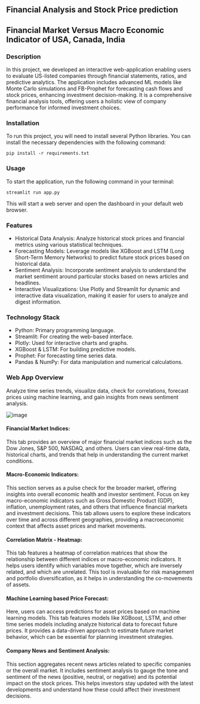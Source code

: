 ## Financial Analysis and Stock Price prediction

## Financial Market Versus Macro Economic Indicator of USA, Canada, India

### Description
In this project, we developed an interactive web-application enabling users to evaluate US-listed companies through financial statements, ratios, and predictive analytics. 
The application includes advanced ML models like Monte Carlo simulations and FB-Prophet for forecasting cash flows and stock prices, enhancing investment decision-making. It is a comprehensive financial analysis tools, offering users a holistic view of company performance for informed investment choices.


### Installation
To run this project, you will need to install several Python libraries. You can install the necessary dependencies with the following command:
```
pip install -r requirements.txt
```
### Usage
To start the application, run the following command in your terminal:
```
streamlit run app.py
```
This will start a web server and open the dashboard in your default web browser.

### Features
- Historical Data Analysis: Analyze historical stock prices and financial metrics using various statistical techniques.
- Forecasting Models: Leverage models like XGBoost and LSTM (Long Short-Term Memory Networks) to predict future stock prices based on historical data.
- Sentiment Analysis: Incorporate sentiment analysis to understand the market sentiment around particular stocks based on news articles and headlines.
- Interactive Visualizations: Use Plotly and Streamlit for dynamic and interactive data visualization, making it easier for users to analyze and digest information.

### Technology Stack
- Python: Primary programming language.
- Streamlit: For creating the web-based interface.
- Plotly: Used for interactive charts and graphs.
- XGBoost & LSTM: For building predictive models.
- Prophet: For forecasting time series data.
- Pandas & NumPy: For data manipulation and numerical calculations.

### Web App Overview
Analyze time series trends, visualize data, check for correlations, forecast prices using machine learning, and gain insights from news sentiment analysis.

![image](https://github.com/vidd01/Financial-Markets-Economic-Indicators-Analysis-/assets/122332733/55e18bce-fe6e-4969-bda5-4fb1cbb1e109)



#### Financial Market Indices:
This tab provides an overview of major financial market indices such as the Dow Jones, S&P 500, NASDAQ, and others. 
Users can view real-time data, historical charts, and trends that help in understanding the current market conditions. 
#### Macro-Economic Indicators:
This section serves as a pulse check for the broader market, offering insights into overall economic health and investor sentiment.
Focus on key macro-economic indicators such as Gross Domestic Product (GDP), inflation, unemployment rates, and others that influence financial markets and investment decisions. 
This tab allows users to explore these indicators over time and across different geographies, providing a macroeconomic context that affects asset prices and market movements.
#### Correlation Matrix - Heatmap:
This tab features a heatmap of correlation matrices that show the relationship between different indices or macro-economic indicators. 
It helps users identify which variables move together, which are inversely related, and which are unrelated. 
This tool is invaluable for risk management and portfolio diversification, as it helps in understanding the co-movements of assets.
#### Machine Learning based Price Forecast:
Here, users can access predictions for asset prices based on machine learning models. 
This tab features models like XGBoost, LSTM, and other time series models including analyze historical data to forecast future prices. It provides a data-driven approach to estimate future market behavior, which can be essential for planning investment strategies.
#### Company News and Sentiment Analysis:
This section aggregates recent news articles related to specific companies or the overall market. It includes sentiment analysis to gauge the tone and sentiment of the news (positive, neutral, or negative) and its potential impact on the stock prices. This helps investors stay updated with the latest developments and understand how these could affect their investment decisions.